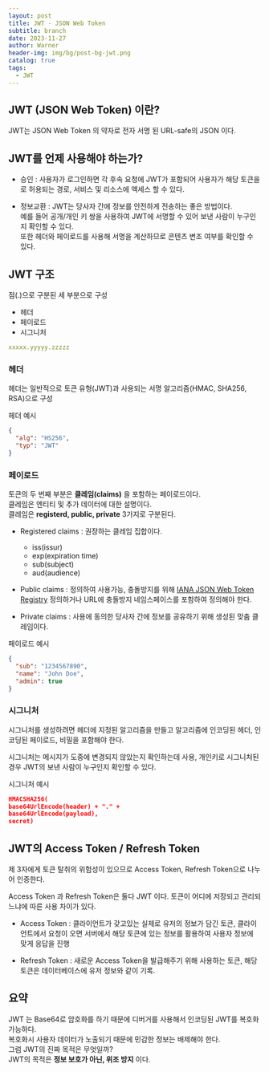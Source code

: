 ```yaml
---
layout: post
title: JWT - JSON Web Token
subtitle: branch
date: 2023-11-27
author: Warner
header-img: img/bg/post-bg-jwt.png
catalog: true
tags:
  - JWT
---
```


## JWT (JSON Web Token) 이란?

JWT는 JSON Web Token 의 약자로 전자 서명 된 URL-safe의 JSON 이다.

## JWT를 언제 사용해야 하는가?

- 승인 : 사용자가 로그인하면 각 후속 요청에 JWT가 포함되어 사용자가 해당 토큰을로 허용되는 경로, 서비스 및 리소스에 액세스 할 수 있다.


- 정보교환 : JWT는 당사자 간에 정보를 안전하게 전송하는 좋은 방법이다.\
  예를 들어 공개/개인 키 쌍을 사용하여 JWT에 서명할 수 있어 보낸 사람이 누구인지 확인할 수 있다.\
  또한 헤더와 페이로드를 사용해 서명을 계산하므로 콘텐츠 변조 여부를 확인할 수 있다.

## JWT 구조

점(.)으로 구분된 세 부분으로 구성

- 헤더
- 페이로드
- 시그니처

~~~yaml
xxxxx.yyyyy.zzzzz
~~~

### 헤더

헤더는 일반적으로 토큰 유형(JWT)과 사용되는 서명 알고리즘(HMAC, SHA256, RSA)으로 구성

헤더 예시

~~~json
{
  "alg": "HS256",
  "typ": "JWT"
}
~~~

### 페이로드

토큰의 두 번째 부분은 **클레임(claims)** 을 포함하는 페이로드이다.\
클레임은 엔티티 및 추가 데이터에 대한 설명이다.\
클레임은 **registerd, public, private** 3가지로 구분된다.

- Registered claims : 권장하는 클레임 집합이다.
    - iss(issur)
    - exp(expiration time)
    - sub(subject)
    - aud(audience)

- Public claims : 정의하여 사용가능, 충돌방지를 위해 [IANA JSON Web Token Registry](https://www.iana.org/assignments/jwt/jwt.xhtml)
  정의하거나 URL에 충돌방지 네임스페이스를 포함하여 정의해야 한다.


- Private claims : 사용에 동의한 당사자 간에 정보를 공유하기 위해 생성된 맞춤 클레임이다.

페이로드 예시

~~~json
{
  "sub": "1234567890",
  "name": "John Doe",
  "admin": true
}
~~~

### 시그니처

시그니처를 생성하려면 헤더에 지정된 알고리즘을 만들고 알고리즘에 인코딩된 헤더, 인코딩된 페이로드, 비밀을 포함해야 한다.

시그니처는 메시지가 도중에 변경되지 않았는지 확인하는데 사용,
개인키로 시그니처된 경우 JWT의 보낸 사람이 누구인지 확인할 수 있다.

시그니처 예시

~~~json
HMACSHA256(
base64UrlEncode(header) + "." +
base64UrlEncode(payload),
secret)
~~~

## JWT의 Access Token / Refresh Token

제 3자에게 토큰 탈취의 위험성이 있으므로 Access Token, Refresh Token으로 나누어 인증한다.

Access Token 과 Refresh Token은 둘다 JWT 이다. 토큰이 어디에 저장되고 관리되느냐에 따른 사용 차이가 있다.

- Access Token : 클라이언트가 갖고있는 실제로 유저의 정보가 담긴 토큰, 클라이언트에서 요청이 오면 서버에서 해당 토큰에 있는 정보를 활용하여 사용자 정보에 맞게 응답을 진행


- Refresh Token : 새로운 Access Token을 발급해주기 위해 사용하는 토큰, 해당 토큰은 데이터베이스에 유저 정보와 같이 기록.

## 요약

JWT 는 Base64로 암호화를 하기 때문에 디버거를 사용해서 인코딩된 JWT를 복호화 가능하다.\
복호화시 사용자 데이터가 노출되기 때문에 민감한 정보는 배제해야 한다.\
그럼 JWT의 진짜 목적은 무엇일까?\
JWT의 목적은 **정보 보호가 아닌, 위조 방지** 이다.

